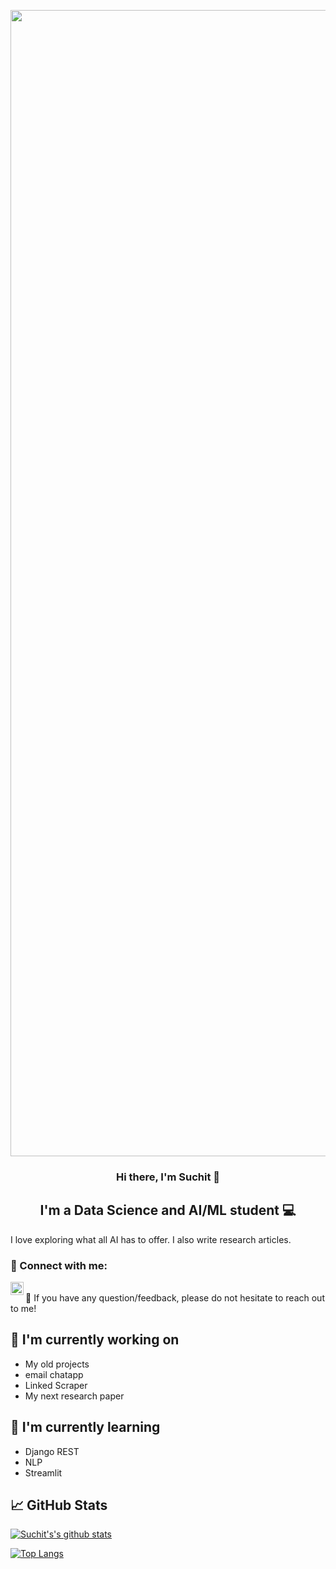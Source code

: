 <p align="center">
  <img width="1834" alt="Make your README (1)" src="https://github.com/user-attachments/assets/1f9c6aad-c7cd-4c66-96f6-e1c0f11464a8">

</p>

<h3 align="center">
Hi there, I'm Suchit 👋
</h3>

<h2 align="center">
I'm a Data Science and AI/ML student 💻
</h2> 

I love exploring what all AI has to offer. I also write research articles.

### 🤝 Connect with me:
<a href="https://www.linkedin.com/in/suchit-sharma-465ba1251/"><img align="left" src="https://raw.githubusercontent.com/yushi1007/yushi1007/main/images/linkedin.svg" alt="Suchit | LinkedIn" width="21px"/></a>

</br>
💬 If you have any question/feedback, please do not hesitate to reach out to me!

## 🔭 I'm currently working on

- My old projects
- email chatapp
- Linked Scraper
- My next research paper

## 🌱 I'm currently learning

- Django REST
- NLP
- Streamlit





## 📈 GitHub Stats 

[![Suchit's's github stats](https://github-readme-stats.vercel.app/api?username=suchitsharma2004)](https://github.com/suchitsharma2004)

[![Top Langs](https://github-readme-stats.vercel.app/api/top-langs/?username=suchitsharma2004&layout=compact)](https://github.com/suchitsharma2004)
